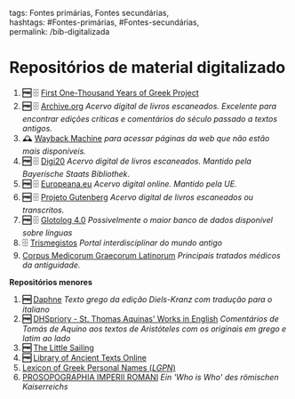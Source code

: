 tags: Fontes primárias, Fontes secundárias,  
hashtags: #Fontes-primárias, #Fontes-secundárias,  
permalink: /bib-digitalizada

# Repositórios de material digitalizado  
  
  
1. **🆓** 🗄 [First One-Thousand Years of Greek Project](https://opengreekandlatin.github.io/First1KGreek/)  
2. **🆓** 🗄 [Archive.org](https://archive.org) *Acervo digital de livros escaneados. Excelente para encontrar edições críticas e comentários do século passado a textos antigos.*  
3. 🕰 [Wayback Machine](https://archive.org/web/) *para acessar páginas da web que não estão mais disponíveis.*  
4. **🆓** 🗄 [Digi20](https://digi20.digitale-sammlungen.de/en/fs2/start/static.html) *Acervo digital de livros escaneados. Mantido pela Bayerische Staats Bibliothek*.  
5. **🆓** 🗄 [Europeana.eu](https://www.europeana.eu/portal/pt) *Acervo digital online. Mantido pela UE.*  
6. **🆓** 🗄 [Projeto Gutenberg](http://www.gutenberg.org/wiki/Main_Page) *Acervo digital de livros escaneados ou transcritos.*  
7. **🆓** 🗄 [Glotolog 4.0](https://glottolog.org) *Possivelmente o maior banco de dados disponível sobre línguas*  
8. 🗄 [Trismegistos](https://www.trismegistos.org/index.php) *Portal interdisciplinar do mundo antigo*  
9. [Corpus Medicorum Graecorum Latinorum](http://cmg.bbaw.de/online-publications/werkverzeichnisse?searchterm=Soranus&set_language=en) *Principais tratados médicos da antiguidade.*  
  
**Repositórios menores**  
  
1. **🆓** [Daphne](http://www.daphnet.org/) *Texto grego da edição Diels-Kranz com tradução para o italiano*  
2. **🆓** [DHSpriory - St. Thomas Aquinas' Works in English](https://dhspriory.org/thomas/) *Comentários de Tomás de Aquino aos textos de Aristóteles com os originais em grego e latim ao lado*  
3. **🆓** [The Little Sailing](http://www.mikrosapoplous.gr/en/index.html)  
4. **🆓** [Library of Ancient Texts Online](https://sites.google.com/site/ancienttexts/abbreviations)  
5. [Lexicon of Greek Personal Names (](http://www.lgpn.ox.ac.uk)[*LGPN*](http://www.lgpn.ox.ac.uk)[)](http://www.lgpn.ox.ac.uk)  
6. [PROSOPOGRAPHIA IMPERII ROMANI](http://pir.bbaw.de) *Ein 'Who is Who' des römischen Kaiserreichs*  
